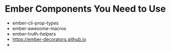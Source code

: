 # Ember Components You Need to Use

- ember-cli-prop-types
- ember-awesome-macros
- ember-truth-helpers
- https://ember-decorators.github.io
- 
